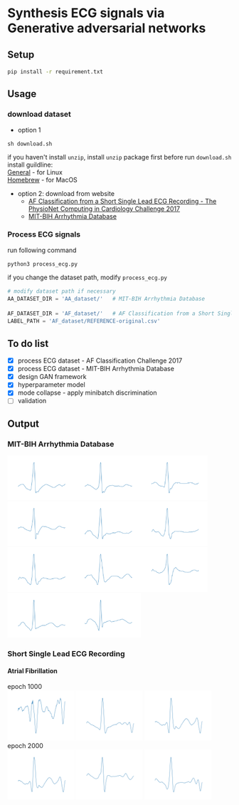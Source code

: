 # Synthesis ECG signals via Generative adversarial networks


## Setup
```bash
pip install -r requirement.txt
```
## Usage

### download dataset
- option 1
```
sh download.sh
```
if you haven't install `unzip`, install `unzip` package first before run `download.sh`<br>
install guildline: <br>
[General](https://www.tecmint.com/install-zip-and-unzip-in-linux/) - for Linux<br>
[Homebrew](https://formulae.brew.sh/formula/unzip) - for MacOS 
- option 2:
    download from website 
    - [AF Classification from a Short Single Lead ECG Recording - The PhysioNet Computing in Cardiology Challenge 2017](https://physionet.org/content/challenge-2017/1.0.0/training2017.zip)
    - [MIT-BIH Arrhythmia Database](https://physionet.org/static/published-projects/mitdb/mit-bih-arrhythmia-database-1.0.0.zip)

### Process ECG signals
run following command 
```
python3 process_ecg.py
```
if you change the dataset path, modify `process_ecg.py` 
```python 3
# modify dataset path if necessary
AA_DATASET_DIR = 'AA_dataset/'   # MIT-BIH Arrhythmia Database
    
AF_DATASET_DIR = 'AF_dataset/'   # AF Classification from a Short Single Lead ECG Recording - The PhysioNet Computing in Cardiology Challenge 2017
LABEL_PATH = 'AF_dataset/REFERENCE-original.csv'

``` 
## To do list
- [x] process ECG dataset - AF Classification Challenge 2017
- [x] process ECG dataset - MIT-BIH Arrhythmia Database
- [x] design GAN framework
- [x] hyperparameter model
- [x] mode collapse - apply minibatch discrimination
- [ ] validation

## Output 
### MIT-BIH Arrhythmia Database
<img src="generate_ECG/aa_e4000_7.png" alt="aa_e4000_7.png" width="150"/><img src="generate_ECG/aa_e4000_16.png" alt="aa_e4000_16.png" width="150"/><img src="generate_ECG/aa_e4000_11.png" alt="aa_e4000_11.png" width="150"/><img src="generate_ECG/aa_e4000_19.png" alt="aa_e4000_19.png" width="150"/><img src="generate_ECG/aa_e4000_40.png" alt="aa_e4000_40.png" width="150"/><img src="generate_ECG/aa_e5000_12.png" alt="aa_e5000_12.png" width="150"/><img src="generate_ECG/aa_e5000_26.png" alt="aa_e5000_26.png" width="150"/><img src="generate_ECG/aa_e7000_44.png" alt="aa_e7000_44.png" width="150"/><img src="generate_ECG/aa_e8000_33.png" alt="aa_e8000_33.png" width="150"/><img src="generate_ECG/aa_e10000_51.png" alt="aa_e10000_51.png" width="150"/><img src="generate_ECG/aa_e10000_89.png" alt="aa_e10000_89.png" width="150"/>

### Short Single Lead ECG Recording
#### Atrial Fibrillation 
epoch 1000 <br>
<img src="generate_ECG/afaf_e1000_3.png" alt="afaf_e1000_3.png" width="150"/>
<img src="generate_ECG/afaf_e1000_4.png" alt="afaf_e1000_4.png" width="150"/>
<img src="generate_ECG/afaf_e1000_6.png" alt="afaf_e1000_6.png" width="150"/> <br>
epoch 2000 <br>
<img src="generate_ECG/afaf_e2000_6.png" alt="afaf_e2000_6.png" width="150"/>
<img src="generate_ECG/afaf_e2000_8.png" alt="afaf_e2000_8.png" width="150"/>
<img src="generate_ECG/afaf_e2000_14.png" alt="afaf_e2000_14.png" width="150"/> <br>